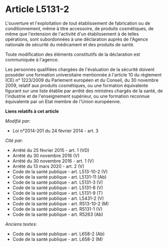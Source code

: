 # Article L5131-2

L'ouverture et l'exploitation de tout établissement de fabrication ou de conditionnement, même à titre accessoire, de
produits cosmétiques, de même que l'extension de l'activité d'un établissement à de telles opérations, sont subordonnées à
une déclaration auprès de          l'Agence nationale de sécurité du médicament et des produits de santé. 

Toute modification des éléments constitutifs de la déclaration est communiquée à l'agence.

Les personnes qualifiées chargées de l'évaluation de la sécurité doivent posséder une formation universitaire mentionnée à
l'article 10 du règlement (CE) n° 1223/2009 du Parlement européen et du Conseil, du 30 novembre 2009, relatif aux produits
cosmétiques, ou une formation équivalente figurant sur une liste établie par arrêté des ministres chargés de la santé, de
l'industrie et de l'enseignement supérieur, ou une formation reconnue équivalente par un Etat membre de l'Union européenne.

**Liens relatifs à cet article**

_Modifié par_:

  - Loi n°2014-201 du 24 février 2014 - art. 3

_Cité par_:

  - Arrêté du 25 février 2015 - art. 1 (VD)
  - Arrêté du 30 novembre 2016 (V)
  - Arrêté du 30 novembre 2016 - art. 1 (V)
  - Arrêté du 13 mars 2020 - art. 2 (V)
  - Code de la santé publique - art. L513-10-2 (V)
  - Code de la santé publique - art. L5131-11 (Ab)
  - Code de la santé publique - art. L5131-3 (V)
  - Code de la santé publique - art. L5131-8 (V)
  - Code de la santé publique - art. L5131-9 (T)
  - Code de la santé publique - art. L5431-2 (V)
  - Code de la santé publique - art. R513-10-2 (M)
  - Code de la santé publique - art. R5131-1 (V)
  - Code de la santé publique - art. R5263 (Ab)

_Anciens textes_:

  - Code de la santé publique - art. L658-2 (Ab)
  - Code de la santé publique - art. L658-2 (M)
